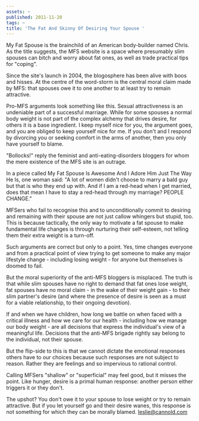 ```yaml
---
assets: ~
published: 2011-11-20
tags: ~
title: 'The Fat And Skinny Of Desiring Your Spouse '
---
```

My Fat Spouse is the brainchild of an American body-builder named Chris. As the title suggests, the MFS website is a space where presumably slim spouses can bitch and worry about fat ones, as well as trade practical tips for "coping".

Since the site's launch in 2004, the blogosphere has been alive with boos and hisses. At the centre of the word-storm is the central moral claim made by MFS: that spouses owe it to one another to at least try to remain attractive.

Pro-MFS arguments look something like this. Sexual attractiveness is an undeniable part of a successful marriage. While for some spouses a normal body weight is not part of the complex alchemy that drives desire, for others it is a base ingredient. I keep myself nice for you, the argument goes, and you are obliged to keep yourself nice for me. If you don't and I respond by divorcing you or seeking comfort in the arms of another, then you only have yourself to blame.

"Bollocks!" reply the feminist and anti-eating-disorders bloggers for whom the mere existence of the MFS site is an outrage.

In a piece called My Fat Spouse Is Awesome And I Adore Him Just The Way He Is, one woman said: "A lot of women didn't choose to marry a bald guy but that is who they end up with. And if I am a red-head when I get married, does that mean I have to stay a red-head through my marriage? PEOPLE CHANGE."

MFSers who fail to recognise this and to unconditionally commit to desiring and remaining with their spouse are not just callow whingers but stupid, too. This is because tactically, the only way to motivate a fat spouse to make fundamental life changes is through nurturing their self-esteem, not telling them their extra weight is a turn-off.

Such arguments are correct but only to a point. Yes, time changes everyone and from a practical point of view trying to get someone to make any major lifestyle change - including losing weight - for anyone but themselves is doomed to fail.

But the moral superiority of the anti-MFS bloggers is misplaced. The truth is that while slim spouses have no right to demand that fat ones lose weight, fat spouses have no moral claim - in the wake of their weight gain - to their slim partner's desire (and where the presence of desire is seen as a must for a viable relationship, to their ongoing devotion).

If and when we have children, how long we battle on when faced with a critical illness and how we care for our health - including how we manage our body weight - are all decisions that express the individual's view of a meaningful life. Decisions that the anti-MFS brigade rightly say belong to the individual, not their spouse.

But the flip-side to this is that we cannot dictate the emotional responses others have to our choices because such responses are not subject to reason. Rather they are feelings and so impervious to rational control.

Calling MFSers "shallow" or "superficial" may feel good, but it misses the point. Like hunger, desire is a primal human response: another person either triggers it or they don't.

The upshot? You don't owe it to your spouse to lose weight or try to remain attractive. But if you let yourself go and their desire wanes, this response is not something for which they can be morally blamed. leslie@cannold.com